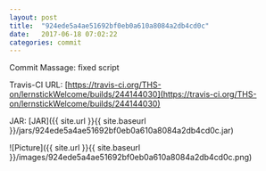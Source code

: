 ```yaml
---
layout: post
title:  "924ede5a4ae51692bf0eb0a610a8084a2db4cd0c"
date:   2017-06-18 07:02:22
categories: commit
---
```


Commit Massage: fixed script  

Travis-CI URL: [https://travis-ci.org/THS-on/lernstickWelcome/builds/244144030](https://travis-ci.org/THS-on/lernstickWelcome/builds/244144030)

JAR: [JAR]({{ site.url }}{{ site.baseurl }}/jars/924ede5a4ae51692bf0eb0a610a8084a2db4cd0c.jar)

![Picture]({{ site.url }}{{ site.baseurl }}/images/924ede5a4ae51692bf0eb0a610a8084a2db4cd0c.png)

